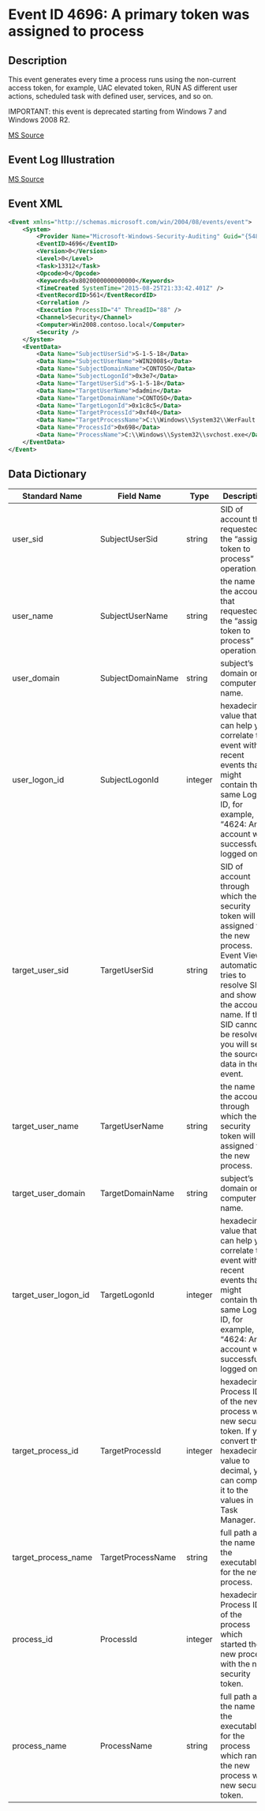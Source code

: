 # Event ID 4696: A primary token was assigned to process

## Description

This event generates every time a process runs using the non-current access token, for example, UAC elevated token, RUN AS different user actions, scheduled task with defined user, services, and so on.

IMPORTANT: this event is deprecated starting from Windows 7 and Windows 2008 R2.

[MS Source](https://github.com/MicrosoftDocs/windows-itpro-docs/blob/master/windows/security/threat-protection/auditing/event-4696.md)

## Event Log Illustration

[MS Source](https://github.com/MicrosoftDocs/windows-itpro-docs/blob/master/windows/security/threat-protection/auditing/event-4696.md)

## Event XML
```xml
<Event xmlns="http://schemas.microsoft.com/win/2004/08/events/event">
    <System>
        <Provider Name="Microsoft-Windows-Security-Auditing" Guid="{54849625-5478-4994-a5ba-3e3b0328c30d}" /> 
        <EventID>4696</EventID> 
        <Version>0</Version> 
        <Level>0</Level> 
        <Task>13312</Task> 
        <Opcode>0</Opcode> 
        <Keywords>0x8020000000000000</Keywords> 
        <TimeCreated SystemTime="2015-08-25T21:33:42.401Z" /> 
        <EventRecordID>561</EventRecordID> 
        <Correlation /> 
        <Execution ProcessID="4" ThreadID="88" /> 
        <Channel>Security</Channel> 
        <Computer>Win2008.contoso.local</Computer> 
        <Security /> 
    </System>
    <EventData>
        <Data Name="SubjectUserSid">S-1-5-18</Data> 
        <Data Name="SubjectUserName">WIN2008$</Data> 
        <Data Name="SubjectDomainName">CONTOSO</Data> 
        <Data Name="SubjectLogonId">0x3e7</Data> 
        <Data Name="TargetUserSid">S-1-5-18</Data> 
        <Data Name="TargetUserName">dadmin</Data> 
        <Data Name="TargetDomainName">CONTOSO</Data> 
        <Data Name="TargetLogonId">0x1c8c5</Data> 
        <Data Name="TargetProcessId">0xf40</Data> 
        <Data Name="TargetProcessName">C:\\Windows\\System32\\WerFault.exe</Data> 
        <Data Name="ProcessId">0x698</Data> 
        <Data Name="ProcessName">C:\\Windows\\System32\\svchost.exe</Data> 
    </EventData>
</Event>
```

## Data Dictionary

|	Standard Name	|	Field Name	|	Type	|	Description	|	Sample Value	|
|	----------------	|	----------------	|	----------------	|	----------------	|	----------------	|
|	user_sid	|	SubjectUserSid	|	string	|	SID of account that requested the “assign token to process” operation.	|	S-1-5-18	|
|	user_name	|	SubjectUserName	|	string	|	the name of the account that requested the “assign token to process” operation.	|	WIN2008$	|
|	user_domain	|	SubjectDomainName	|	string	|	subject’s domain or computer name.	|	CONTOSO	|
|	user_logon_id	|	SubjectLogonId	|	integer	|	hexadecimal value that can help you correlate this event with recent events that might contain the same Logon ID, for example, “4624: An account was successfully logged on.”	|	0x3e7	|
|	target_user_sid	|	TargetUserSid	|	string	|	SID of account through which the security token will be assigned to the new process. Event Viewer automatically tries to resolve SIDs and show the account name. If the SID cannot be resolved, you will see the source data in the event.	|	S-1-5-18	|
|	target_user_name	|	TargetUserName	|	string	|	the name of the account through which the security token will be assigned to the new process.	|	dadmin	|
|	target_user_domain	|	TargetDomainName	|	string	|	subject’s domain or computer name.	|	CONTOSO	|
|	target_user_logon_id	|	TargetLogonId	|	integer	|	hexadecimal value that can help you correlate this event with recent events that might contain the same Logon ID, for example, “4624: An account was successfully logged on.”	|	0x1c8c5	|
|	target_process_id	|	TargetProcessId	|	integer	|	hexadecimal Process ID of the new process with new security token. If you convert the hexadecimal value to decimal, you can compare it to the values in Task Manager.	|	0xf40	|
|	target_process_name	|	TargetProcessName	|	string	|	full path and the name of the executable for the new process.	|	C:\\Windows\\System32\\WerFault.exe	|
|	process_id	|	ProcessId	|	integer	|	hexadecimal Process ID of the process which started the new process with the new security token.	|	0x698	|
|	process_name	|	ProcessName	|	string	|	full path and the name of the executable for the process which ran the new process with new security token.	|	C:\\Windows\\System32\\svchost.exe	|
